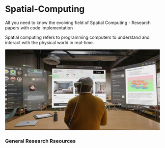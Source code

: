 # Spatial-Computing
All you need to know the evolving field of Spatial Computing - Research papers with code implementation

Spatial computing refers to programming computers to understand and interact with the physical world in real-time.

<img src="https://github.com/Jaykef/Spatial-Computing/blob/main/banner.jpeg" />

### General Research Rseources

